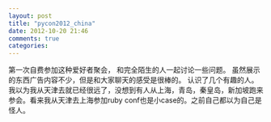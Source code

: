 ```yaml
---
layout: post
title: "pycon2012_china"
date: 2012-10-20 21:46
comments: true
categories: 
---
```

第一次自费参加这种爱好者聚会， 和完全陌生的人一起讨论一些问题。
虽然展示的东西广告内容不少，但是和大家聊天的感受是很棒的。
认识了几个有趣的人。
我以为我从天津去就已经很远了，没想到有人从上海，青岛，秦皇岛，新加坡跑来参会。看来我从天津去上海参加ruby conf也是小case的。之前自己都以为自己是怪人。

